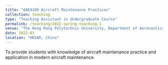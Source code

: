 ```yaml
---
title: "AAE4109 Aircraft Maintenance Practices"
collection: teaching
type: "Teaching Assistant in Undergraduate Course"
permalink: /teaching/2022-spring-teaching-1
venue: "The Hong Kong Polytechnic University, Department of Aeronautical and Aviation Engineering"
date: 2022-03
location: "HKSAR, China"
---
```


To provide students with knowledge of aircraft maintenance practice and application in modern aircraft maintenance. 
